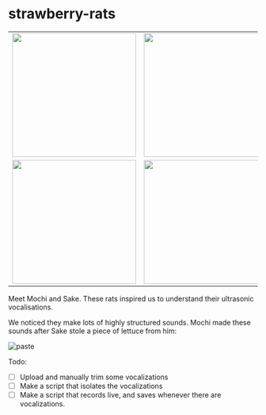 # strawberry-rats

<table>
<tr>
<td><img src="https://user-images.githubusercontent.com/3738275/128448937-105014b5-6eb9-4904-9bc3-9669b9765f3a.JPG" width=250px /></td>
<td><img src="https://user-images.githubusercontent.com/3738275/128448942-fe77268e-2a4f-40a7-8941-a68e387c35aa.JPG" width=250px /></td>
<td><img src="https://user-images.githubusercontent.com/3738275/128449781-0f793f1c-3a26-4c55-9800-66e7134874e3.jpeg" width=250px /></td>
</tr>
<tr>
<td><img src="https://user-images.githubusercontent.com/3738275/128448950-26c770f2-796e-40c6-b8f0-da32c0fa9a47.JPG" width=250px /></td>
<td><img src="https://user-images.githubusercontent.com/3738275/128448960-1eb40d20-e596-4c89-ad3d-ff319744099a.JPG" width=250px /></td>
<td><img src="https://user-images.githubusercontent.com/3738275/128448968-8ca3b957-4280-469a-9d6d-ec9bd0287254.jpg" width=250px /></td>
</tr>
</table>

Meet Mochi and Sake. These rats inspired us to understand their ultrasonic vocalisations.

We noticed they make lots of highly structured sounds. Mochi made these sounds after Sake stole a piece of lettuce from him: 

![paste](https://user-images.githubusercontent.com/3738275/128449996-8477b1c6-7b28-4b8d-a3e8-987e52439d78.png)

Todo:

- [ ] Upload and manually trim some vocalizations
- [ ] Make a script that isolates the vocalizations
- [ ] Make a script that records live, and saves whenever there are vocalizations.
